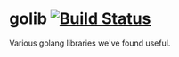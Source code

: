 # golib [![Build Status](https://travis-ci.org/signalfx/golib.svg?branch=master)](https://travis-ci.org/signalfx/metricproxy)

Various golang libraries we've found useful.
